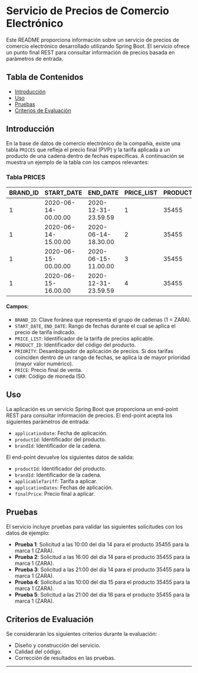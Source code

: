 # Servicio de Precios de Comercio Electrónico

Este README proporciona información sobre un servicio de precios de comercio electrónico desarrollado utilizando Spring Boot. El servicio ofrece un punto final REST para consultar información de precios basada en parámetros de entrada.

## Tabla de Contenidos

- [Introducción](#introducción)
- [Uso](#uso)
- [Pruebas](#pruebas)
- [Criterios de Evaluación](#criterios-de-evaluación)

## Introducción

En la base de datos de comercio electrónico de la compañía, existe una tabla `PRICES` que refleja el precio final (PVP) y la tarifa aplicada a un producto de una cadena dentro de fechas específicas. A continuación se muestra un ejemplo de la tabla con los campos relevantes:

### Tabla PRICES

| BRAND_ID | START_DATE           | END_DATE             | PRICE_LIST | PRODUCT_ID | PRIORITY | PRICE | CURR |
|----------|----------------------|----------------------|------------|------------|----------|-------|------|
| 1        | 2020-06-14-00.00.00  | 2020-12-31-23.59.59  | 1          | 35455      | 0        | 35.50 | EUR  |
| 1        | 2020-06-14-15.00.00  | 2020-06-14-18.30.00  | 2          | 35455      | 1        | 25.45 | EUR  |
| 1        | 2020-06-15-00.00.00  | 2020-06-15-11.00.00  | 3          | 35455      | 1        | 30.50 | EUR  |
| 1        | 2020-06-15-16.00.00  | 2020-12-31-23.59.59  | 4          | 35455      | 1        | 38.95 | EUR  |

#### Campos:

- `BRAND_ID`: Clave foránea que representa el grupo de cadenas (1 = ZARA).
- `START_DATE`, `END_DATE`: Rango de fechas durante el cual se aplica el precio de tarifa indicado.
- `PRICE_LIST`: Identificador de la tarifa de precios aplicable.
- `PRODUCT_ID`: Identificador del código del producto.
- `PRIORITY`: Desambiguador de aplicación de precios. Si dos tarifas coinciden dentro de un rango de fechas, se aplica la de mayor prioridad (mayor valor numérico).
- `PRICE`: Precio final de venta.
- `CURR`: Código de moneda ISO.

## Uso

La aplicación es un servicio Spring Boot que proporciona un end-point REST para consultar información de precios. El end-point acepta los siguientes parámetros de entrada:

- `applicationDate`: Fecha de aplicación.
- `productId`: Identificador del producto.
- `brandId`: Identificador de la cadena.

El end-point devuelve los siguientes datos de salida:

- `productId`: Identificador del producto.
- `brandId`: Identificador de la cadena.
- `applicableTariff`: Tarifa a aplicar.
- `applicationDates`: Fechas de aplicación.
- `finalPrice`: Precio final a aplicar.

## Pruebas

El servicio incluye pruebas para validar las siguientes solicitudes con los datos de ejemplo:

- **Prueba 1**: Solicitud a las 10:00 del día 14 para el producto 35455 para la marca 1 (ZARA).
- **Prueba 2**: Solicitud a las 16:00 del día 14 para el producto 35455 para la marca 1 (ZARA).
- **Prueba 3**: Solicitud a las 21:00 del día 14 para el producto 35455 para la marca 1 (ZARA).
- **Prueba 4**: Solicitud a las 10:00 del día 15 para el producto 35455 para la marca 1 (ZARA).
- **Prueba 5**: Solicitud a las 21:00 del día 16 para el producto 35455 para la marca 1 (ZARA).

## Criterios de Evaluación

Se considerarán los siguientes criterios durante la evaluación:

- Diseño y construcción del servicio.
- Calidad del código.
- Corrección de resultados en las pruebas.

---